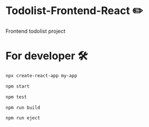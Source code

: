 # Todolist-Frontend-React ✏️

Frontend todolist project

# For developer 🛠️

```bash
npx create-react-app my-app

npm start

npm test

npm run build

npm run eject
```